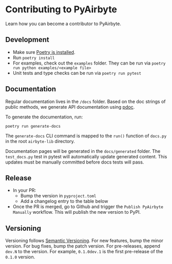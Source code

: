 # Contributing to PyAirbyte

Learn how you can become a contributor to PyAirbyte.

## Development

- Make sure [Poetry is installed](https://python-poetry.org/docs/#).
- Run `poetry install`
- For examples, check out the `examples` folder. They can be run via `poetry run python examples/<example file>`
- Unit tests and type checks can be run via `poetry run pytest`

## Documentation

Regular documentation lives in the `/docs` folder. Based on the doc strings of public methods, we generate API documentation using [pdoc](https://pdoc.dev).

To generate the documentation, run:

```console
poetry run generate-docs
```

The `generate-docs` CLI command is mapped to the `run()` function of `docs.py` in the root `airbyte-lib` directory.

Documentation pages will be generated in the `docs/generated` folder. The `test_docs.py` test in pytest will automatically update generated content. This updates must be manually committed before docs tests will pass.

## Release

- In your PR:
  - Bump the version in `pyproject.toml`
  - Add a changelog entry to the table below
- Once the PR is merged, go to Github and trigger the `Publish PyAirbyte Manually` workflow. This will publish the new version to PyPI.

## Versioning

Versioning follows [Semantic Versioning](https://semver.org/). For new features, bump the minor version. For bug fixes, bump the patch version. For pre-releases, append `dev.N` to the version. For example, `0.1.0dev.1` is the first pre-release of the `0.1.0` version.
